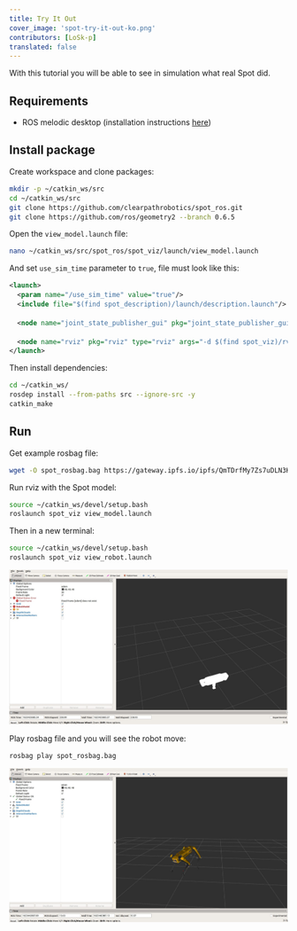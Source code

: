 ```yaml
---
title: Try It Out
cover_image: 'spot-try-it-out-ko.png' 
contributors: [LoSk-p]
translated: false
---
```


With this tutorial you will be able to see in simulation what real Spot did.

## Requirements

* ROS melodic desktop (installation instructions [here](http://wiki.ros.org/melodic/Installation/Ubuntu))

## Install package

Create workspace and clone packages:
```bash
mkdir -p ~/catkin_ws/src
cd ~/catkin_ws/src
git clone https://github.com/clearpathrobotics/spot_ros.git
git clone https://github.com/ros/geometry2 --branch 0.6.5
```
Open the `view_model.launch` file:
```bash
nano ~/catkin_ws/src/spot_ros/spot_viz/launch/view_model.launch
```

And set `use_sim_time` parameter to `true`, file must look like this:
```xml
<launch>
  <param name="/use_sim_time" value="true"/>
  <include file="$(find spot_description)/launch/description.launch"/>

  <node name="joint_state_publisher_gui" pkg="joint_state_publisher_gui" type="joint_state_publisher_gui" />

  <node name="rviz" pkg="rviz" type="rviz" args="-d $(find spot_viz)/rviz/model.rviz" />
</launch>
```

Then install dependencies:
```bash
cd ~/catkin_ws/
rosdep install --from-paths src --ignore-src -y
catkin_make
```

## Run

Get example rosbag file:
```bash
wget -O spot_rosbag.bag https://gateway.ipfs.io/ipfs/QmTDrfMy7Zs7uDLN3KPBC1UYqXNMXBKEwX7ggVmJKAm7Ef
```

Run rviz with the Spot model:
```bash
source ~/catkin_ws/devel/setup.bash
roslaunch spot_viz view_model.launch
``` 
Then in a new terminal:
```bash
source ~/catkin_ws/devel/setup.bash
roslaunch spot_viz view_robot.launch
``` 
![spot_viz](../images/spot/spot.jpg)


Play rosbag file and you will see the robot move:
```bash
rosbag play spot_rosbag.bag
```
![spot_viz](../images/spot/spot2.jpg)